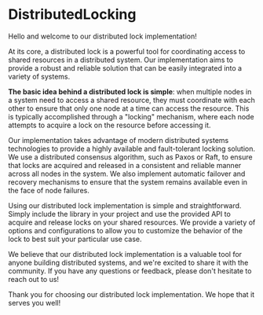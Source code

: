 # DistributedLocking

Hello and welcome to our distributed lock implementation!

At its core, a distributed lock is a powerful tool for coordinating access to shared resources in a distributed system. Our implementation aims to provide a robust and reliable solution that can be easily integrated into a variety of systems.

**The basic idea behind a distributed lock is simple**: when multiple nodes in a system need to access a shared resource, they must coordinate with each other to ensure that only one node at a time can access the resource. This is typically accomplished through a "locking" mechanism, where each node attempts to acquire a lock on the resource before accessing it.

Our implementation takes advantage of modern distributed systems technologies to provide a highly available and fault-tolerant locking solution. We use a distributed consensus algorithm, such as Paxos or Raft, to ensure that locks are acquired and released in a consistent and reliable manner across all nodes in the system. We also implement automatic failover and recovery mechanisms to ensure that the system remains available even in the face of node failures.

Using our distributed lock implementation is simple and straightforward. Simply include the library in your project and use the provided API to acquire and release locks on your shared resources. We provide a variety of options and configurations to allow you to customize the behavior of the lock to best suit your particular use case.

We believe that our distributed lock implementation is a valuable tool for anyone building distributed systems, and we're excited to share it with the community. If you have any questions or feedback, please don't hesitate to reach out to us!

Thank you for choosing our distributed lock implementation. We hope that it serves you well!
